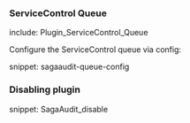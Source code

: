 ### ServiceControl Queue

include: Plugin_ServiceControl_Queue

Configure the ServiceControl queue via config:

snippet: sagaaudit-queue-config


### Disabling plugin

snippet: SagaAudit_disable
